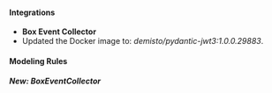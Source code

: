 
#### Integrations
- **Box Event Collector**
- Updated the Docker image to: *demisto/pydantic-jwt3:1.0.0.29883*.

#### Modeling Rules
##### New: **BoxEventCollector**